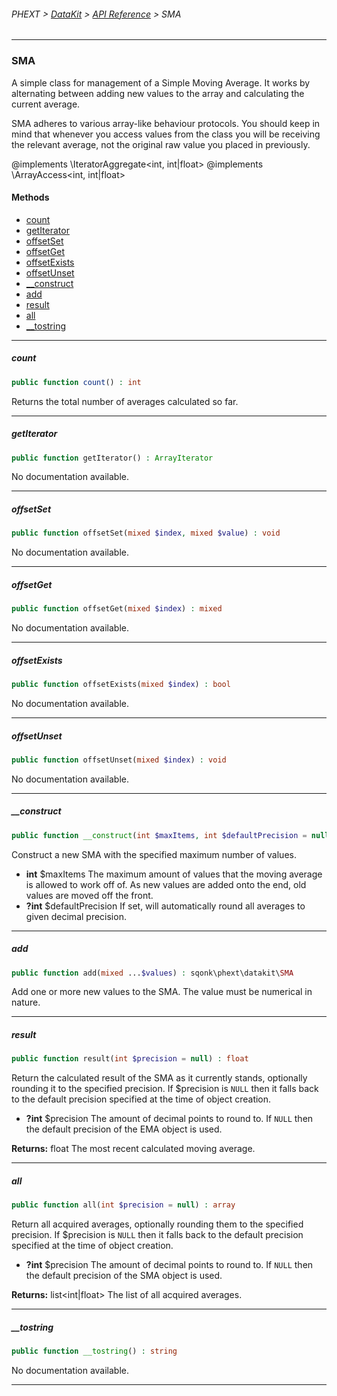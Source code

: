 ###### PHEXT > [DataKit](../README.md) > [API Reference](index.md) > SMA
------
### SMA
A simple class for management of a Simple Moving Average. It works by alternating between adding new values to the array and calculating the current average.

SMA adheres to various array-like behaviour protocols. You should keep in mind that whenever you access values from the class you will be receiving the relevant average, not the original raw value you placed in previously.

@implements \IteratorAggregate<int, int|float> @implements \ArrayAccess<int, int|float>
#### Methods
- [count](#count)
- [getIterator](#getiterator)
- [offsetSet](#offsetset)
- [offsetGet](#offsetget)
- [offsetExists](#offsetexists)
- [offsetUnset](#offsetunset)
- [__construct](#__construct)
- [add](#add)
- [result](#result)
- [all](#all)
- [__tostring](#__tostring)

------
##### count
```php
public function count() : int
```
Returns the total number of averages calculated so far.


------
##### getIterator
```php
public function getIterator() : ArrayIterator
```
No documentation available.


------
##### offsetSet
```php
public function offsetSet(mixed $index, mixed $value) : void
```
No documentation available.


------
##### offsetGet
```php
public function offsetGet(mixed $index) : mixed
```
No documentation available.


------
##### offsetExists
```php
public function offsetExists(mixed $index) : bool
```
No documentation available.


------
##### offsetUnset
```php
public function offsetUnset(mixed $index) : void
```
No documentation available.


------
##### __construct
```php
public function __construct(int $maxItems, int $defaultPrecision = null) 
```
Construct a new SMA with the specified maximum number of values.

- **int** $maxItems The maximum amount of values that the moving average is allowed to work off of. As new values are added onto the end, old values are moved off the front.
- **?int** $defaultPrecision If set, will automatically round all averages to given decimal precision.


------
##### add
```php
public function add(mixed ...$values) : sqonk\phext\datakit\SMA
```
Add one or more new values to the SMA. The value must be numerical in nature.


------
##### result
```php
public function result(int $precision = null) : float
```
Return the calculated result of the SMA as it currently stands, optionally rounding it to the specified precision. If $precision is `NULL` then it falls back to the default precision specified at the time of object creation.

- **?int** $precision The amount of decimal points to round to. If `NULL` then the default precision of the EMA object is used.

**Returns:**  float The most recent calculated moving average.


------
##### all
```php
public function all(int $precision = null) : array
```
Return all acquired averages, optionally rounding them to the specified precision. If $precision is `NULL` then it falls back to the default precision specified at the time of object creation.

- **?int** $precision The amount of decimal points to round to. If `NULL` then the default precision of the SMA object is used.

**Returns:**  list<int|float> The list of all acquired averages.


------
##### __tostring
```php
public function __tostring() : string
```
No documentation available.


------

